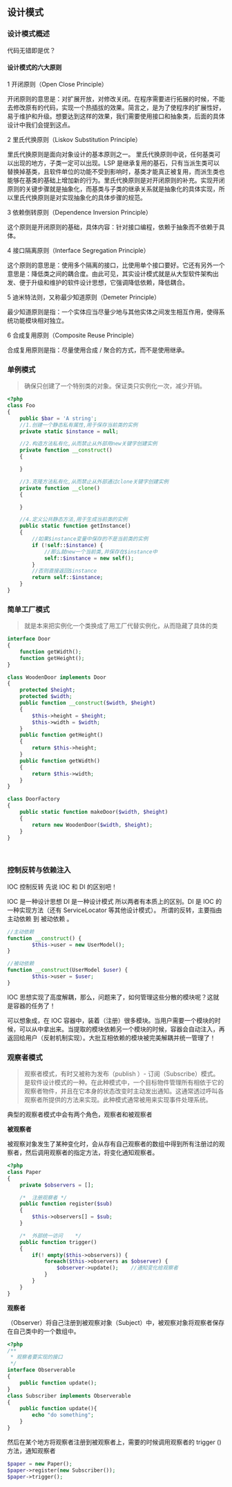 ## 设计模式
### <div id="设计模式概述"> 设计模式概述</div> 
代码无错即是优？

#### 设计模式的六大原则
  1 开闭原则（Open Close Principle）

开闭原则的意思是：对扩展开放，对修改关闭。在程序需要进行拓展的时候，不能去修改原有的代码，实现一个热插拔的效果。简言之，是为了使程序的扩展性好，易于维护和升级。想要达到这样的效果，我们需要使用接口和抽象类，后面的具体设计中我们会提到这点。

  2 里氏代换原则（Liskov Substitution Principle）

里氏代换原则是面向对象设计的基本原则之一。 里氏代换原则中说，任何基类可以出现的地方，子类一定可以出现。LSP 是继承复用的基石，只有当派生类可以替换掉基类，且软件单位的功能不受到影响时，基类才能真正被复用，而派生类也能够在基类的基础上增加新的行为。里氏代换原则是对开闭原则的补充。实现开闭原则的关键步骤就是抽象化，而基类与子类的继承关系就是抽象化的具体实现，所以里氏代换原则是对实现抽象化的具体步骤的规范。

  3 依赖倒转原则（Dependence Inversion Principle）

这个原则是开闭原则的基础，具体内容：针对接口编程，依赖于抽象而不依赖于具体。

  4 接口隔离原则（Interface Segregation Principle）

这个原则的意思是：使用多个隔离的接口，比使用单个接口要好。它还有另外一个意思是：降低类之间的耦合度。由此可见，其实设计模式就是从大型软件架构出发、便于升级和维护的软件设计思想，它强调降低依赖，降低耦合。

  5 迪米特法则，又称最少知道原则（Demeter Principle）

最少知道原则是指：一个实体应当尽量少地与其他实体之间发生相互作用，使得系统功能模块相对独立。

  6 合成复用原则（Composite Reuse Principle）

合成复用原则是指：尽量使用合成 / 聚合的方式，而不是使用继承。
### <div id="单例模式"> 单例模式</div> 
>确保只创建了一个特别类的对象。保证类只实例化一次，减少开销。

```php
<?php
class Foo
{
    public $bar = 'A string';
    //1.创建一个静态私有属性,用于保存当前类的实例
    private static $instance = null;

    //2.构造方法私有化,从而禁止从外部用new关键字创建实例
    private function __construct()
    {

    }

    //3.克隆方法私有化,从而禁止从外部通过clone关键字创建实例
    private function __clone()
    {

    }

    //4.定义公共静态方法,用于生成当前类的实例
    public static function getInstance()
    {
        //如果$instance变量中保存的不是当前类的实例
        if (!self::$instance) {
            //那么就new一个当前类,并保存在$instance中
            self::$instance = new self();
        }
        //否则直接返回$instance
        return self::$instance;
    }
}
```
### <div id="工厂模式"> 简单工厂模式</div> 
>就是本来把实例化一个类换成了用工厂代替实例化，从而隐藏了具体的类

```php
interface Door
{
    function getWidth();
    function getHeight();
}

class WoodenDoor implements Door
{
    protected $height;
    protected $width;
    public function __construct($width, $height)
    {
        $this->height = $height;
        $this->width = $width;
    }
    public function getHeight()
    {
        return $this->height;
    }
    public function getWidth()
    {
        return $this->width;
    }
}

class DoorFactory
{
    public static function makeDoor($width, $height)
    {
        return new WoodenDoor($width, $height);
    }
}
```


​	
### <div id="IOC和DI"> 控制反转与依赖注入</div> 
IOC 控制反转
先说 IOC 和 DI 的区别吧！

IOC 是一种设计思想
DI 是一种设计模式
所以两者有本质上的区别。DI 是 IOC 的一种实现方法（还有 ServiceLocator 等其他设计模式）。
所谓的反转，主要指由 主动依赖 到 被动依赖 。

```php
//主动依赖
function __construct() {
        $this->user = new UserModel();
}

//被动依赖
function __construct(UserModel $user) {
        $this->user = $user;
}	
```

IOC 思想实现了高度解耦，那么，问题来了，如何管理这些分散的模块呢？这就是容器的任务了！

可以想象成，在 IOC 容器中，装着（注册）很多模块。当用户需要一个模块的时候，可以从中拿出来。当提取的模块依赖另一个模块的时候，容器会自动注入，再返回给用户（反射机制实现）。大批互相依赖的模块被完美解耦并统一管理了！
### <div id="观察者模式"> 观察者模式</div> 
>观察者模式，有时又被称为发布（publish ）- 订阅（Subscribe）模式。是软件设计模式的一种。在此种模式中，一个目标物件管理所有相依于它的观察者物件，并且在它本身的状态改变时主动发出通知。这通常透过呼叫各观察者所提供的方法来实现。此种模式通常被用来实现事件处理系统。

典型的观察者模式中会有两个角色，观察者和被观察者

**被观察者**

被观察对象发生了某种变化时，会从存有自己观察者的数组中得到所有注册过的观察者，然后调用观察者的指定方法，将变化通知观察者。

```php
<?php
class Paper
{ 
    private $observers = [];

    /*  注册观察者 */
    public function register($sub)
    { 
        $this->observers[] = $sub;
    }

    /*  外部统一访问    */
    public function trigger()
    { 
        if(! empty($this->observers)) {
            foreach($this->observers as $observer) {
                $observer->update();    //通知变化给观察者
            }
        }
    }
}
```

**观察者**

（Observer）将自己注册到被观察对象（Subject）中，被观察对象将观察者保存在自己类中的一个数组中。

```php
<?php
/**
 * 观察者要实现的接口
 */
interface Observerable
{
    public function update();
}
class Subscriber implements Observerable
{
    public function update(){
        echo "do something";
    }
}
```

然后在某个地方将观察者注册到被观察者上，需要的时候调用观察者的 trigger () 方法，通知观察者

```php
$paper = new Paper();
$paper->register(new Subscriber());	
$paper->trigger();
```
